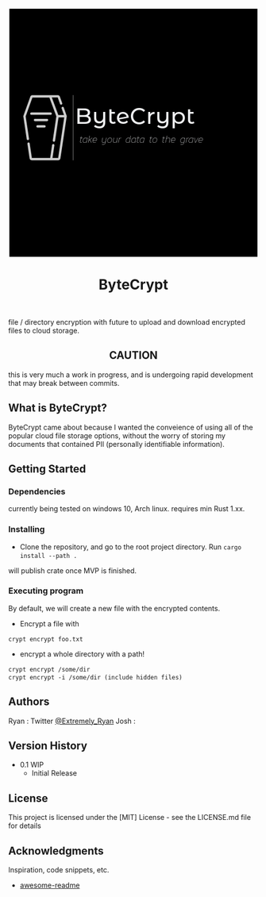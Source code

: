<p align="center">
<img src=images/ByteCrypt.png align="center" />
<h1 align="center">ByteCrypt</h1>
</p>
<br/>
 
file / directory encryption with future to upload and download encrypted files to cloud storage.

<h2 align="center">CAUTION</h2>
this is very much a work in progress, and is undergoing rapid development that may break between commits.

## What is ByteCrypt?

ByteCrypt came about because I wanted the conveience of using all of the popular cloud file storage options, without the worry of storing my documents that contained PII (personally identifiable information). 

## Getting Started

### Dependencies

currently being tested on windows 10, Arch linux.
requires min Rust 1.xx.

### Installing

* Clone the repository, and go to the root project directory. Run `cargo install --path .`

will publish crate once MVP is finished.

### Executing program

By default, we will create a new file with the encrypted contents. 

* Encrypt a file with
```
crypt encrypt foo.txt
```
* encrypt a whole directory with a path!
```
crypt encrypt /some/dir
crypt encrypt -i /some/dir (include hidden files)

```

 
## Authors 

Ryan : Twitter [@Extremely_Ryan](https://twitter.com/Extremely_Ryan)
Josh : 

## Version History

* 0.1 WIP
    * Initial Release

## License

This project is licensed under the [MIT] License - see the LICENSE.md file for details

## Acknowledgments

Inspiration, code snippets, etc.
* [awesome-readme](https://github.com/matiassingers/awesome-readme) 
